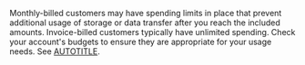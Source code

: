 Monthly-billed customers may have spending limits in place that prevent additional usage of storage or data transfer after you reach the included amounts. Invoice-billed customers typically have unlimited spending. Check your account's budgets to ensure they are appropriate for your usage needs. See [AUTOTITLE](/billing/tutorials/set-up-budgets#viewing-budgets).
